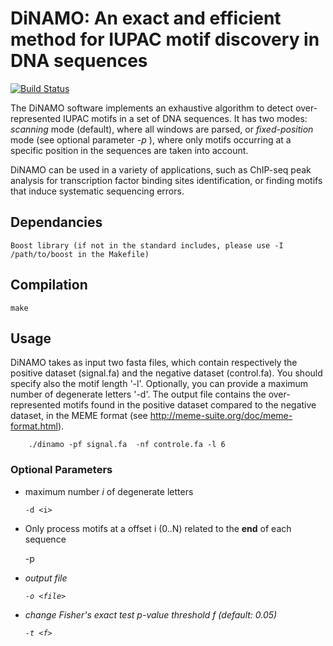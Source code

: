# DiNAMO: An exact and efficient method for IUPAC motif discovery in DNA sequences

[![Build Status](https://travis-ci.org/bonsai-team/DiNAMO.svg?branch=master)](https://travis-ci.org/bonsai-team/DiNAMO)

The DiNAMO software implements an exhaustive algorithm to detect over-represented IUPAC motifs in a set of DNA sequences. It has two modes: *scanning* mode (default), where all windows are parsed, or *fixed-position* mode (see optional parameter *-p* ), where only motifs occurring at a specific position in the sequences are taken into account.  

DiNAMO can be used in a variety of applications, such as ChIP-seq peak analysis for transcription factor binding sites identification, or finding motifs that induce systematic sequencing errors.

## Dependancies

    Boost library (if not in the standard includes, please use -I /path/to/boost in the Makefile)


## Compilation
    make

## Usage

DiNAMO takes as input two fasta files, which contain respectively the positive dataset (signal.fa) and the negative dataset (control.fa). You should specify also the motif length '-l'. Optionally, you can provide a maximum number of degenerate letters '-d'. The output file contains the over-represented motifs found in the positive dataset compared to the negative dataset, in the MEME format (see http://meme-suite.org/doc/meme-format.html).

        ./dinamo -pf signal.fa  -nf controle.fa -l 6

### Optional Parameters


  * maximum number *i* of degenerate letters

        -d <i>
        

  *  Only process motifs at a offset i (0..N)  related to the **end** of each sequence

        -p <i>
        

  * output file

        -o <file>


  * change Fisher's exact test p-value threshold *f* (default: 0.05)

        -t <f>


